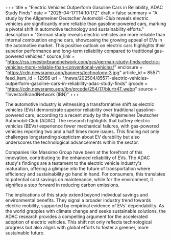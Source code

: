 +++
title = "Electric Vehicles Outperform Gasoline Cars in Reliability, ADAC Study Finds"
date = "2025-04-17T14:10:17Z"
draft = false
summary = "A study by the Allgemeiner Deutscher Automobil-Club reveals electric vehicles are significantly more reliable than gasoline-powered cars, marking a pivotal shift in automotive technology and sustainability efforts."
description = "German study reveals electric vehicles are more reliable than internal combustion engine cars, showcasing the growing appeal of EVs in the automotive market. This positive outlook on electric cars highlights their superior performance and long-term reliability compared to traditional gas-powered vehicles."
source_link = "https://rss.investorbrandnetwork.com/gcs/german-study-finds-electric-vehicles-more-reliable-than-conventional-vehicles/"
enclosure = "https://cdn.newsramp.app/banners/technology-3.jpg"
article_id = 85571
feed_item_id = 12956
url = "/news/202504/85571-electric-vehicles-outperform-gasoline-cars-in-reliability-adac-study-finds"
qrcode = "https://cdn.newsramp.app/ibn/qrcode/254/17/blurtr4T.webp"
source = "InvestorBrandNetwork (IBN)"
+++

<p>The automotive industry is witnessing a transformative shift as electric vehicles (EVs) demonstrate superior reliability over traditional gasoline-powered cars, according to a recent study by the Allgemeiner Deutscher Automobil-Club (ADAC). The research highlights that battery electric vehicles (BEVs) experience fewer mechanical failures, with gas-powered vehicles reporting two and a half times more issues. This finding not only challenges longstanding skepticism about EV durability but also underscores the technological advancements within the sector.</p><p>Companies like Massimo Group have been at the forefront of this innovation, contributing to the enhanced reliability of EVs. The ADAC study's findings are a testament to the electric vehicle industry's maturation, offering a glimpse into the future of transportation where efficiency and sustainability go hand in hand. For consumers, this translates to potential cost savings on maintenance, while for the environment, it signifies a step forward in reducing carbon emissions.</p><p>The implications of this study extend beyond individual savings and environmental benefits. They signal a broader industry trend towards electric mobility, supported by empirical evidence of EVs' dependability. As the world grapples with climate change and seeks sustainable solutions, the ADAC research provides a compelling argument for the accelerated adoption of electric vehicles. This shift not only reflects technological progress but also aligns with global efforts to foster a greener, more sustainable future.</p>